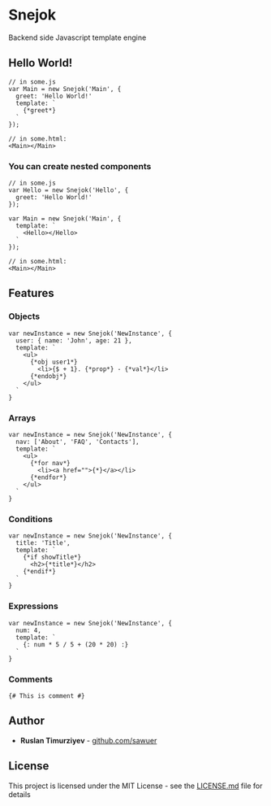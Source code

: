 # Snejok

Backend side Javascript template engine

## Hello World!

```
// in some.js
var Main = new Snejok('Main', {
  greet: 'Hello World!'
  template: `
    {*greet*}
  `
});

// in some.html:
<Main></Main>
```

### You can create nested components

```
// in some.js
var Hello = new Snejok('Hello', {
  greet: 'Hello World!'
});

var Main = new Snejok('Main', {
  template: `
    <Hello></Hello>
  `
});

// in some.html:
<Main></Main>
```

## Features

### Objects
```
var newInstance = new Snejok('NewInstance', {
  user: { name: 'John', age: 21 },
  template: `
    <ul>
      {*obj user1*}
        <li>{$ + 1}. {*prop*} - {*val*}</li>
      {*endobj*}
    </ul>
  `
}
```

### Arrays
```
var newInstance = new Snejok('NewInstance', {
  nav: ['About', 'FAQ', 'Contacts'],
  template: `
    <ul>
      {*for nav*}
        <li><a href="">{*}</a></li> 
      {*endfor*}
    </ul>
  `
}
```

### Conditions
```
var newInstance = new Snejok('NewInstance', {
  title: 'Title',
  template: `
    {*if showTitle*}
      <h2>{*title*}</h2>
    {*endif*}
  `
}
```

### Expressions
```
var newInstance = new Snejok('NewInstance', {
  num: 4,
  template: `
    {: num * 5 / 5 + (20 * 20) :}
  `
}
```

### Comments
```
{# This is comment #}
```

## Author

* **Ruslan Timurziyev** - [github.com/sawuer](https://github.com/sawuer)

## License

This project is licensed under the MIT License - see the [LICENSE.md](LICENSE.md) file for details